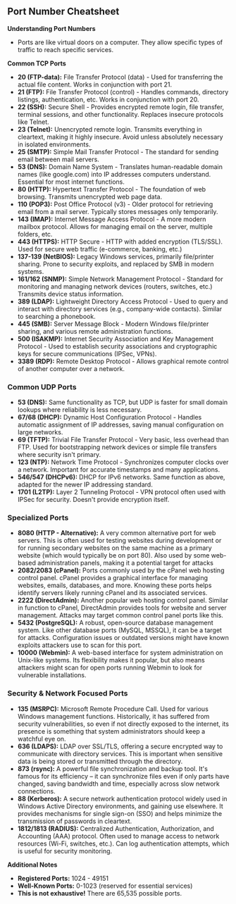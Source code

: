 ## Port Number Cheatsheet

**Understanding Port Numbers**

* Ports are like virtual doors on a computer.  They allow specific types of traffic to reach specific services.

**Common TCP Ports**

* **20 (FTP-data):** File Transfer Protocol (data) - Used for transferring the actual file content. Works in conjunction with port 21.
* **21 (FTP):** File Transfer Protocol (control) - Handles commands, directory listings, authentication, etc. Works in conjunction with port 20.
* **22 (SSH):** Secure Shell - Provides encrypted remote login, file transfer, terminal sessions, and other functionality. Replaces insecure protocols like Telnet.
* **23 (Telnet):** Unencrypted remote login.  Transmits everything in cleartext, making it highly insecure. Avoid unless absolutely necessary in isolated environments.
* **25 (SMTP):** Simple Mail Transfer Protocol - The standard for sending email between mail servers.
* **53 (DNS):** Domain Name System - Translates human-readable domain names (like google.com) into IP addresses computers understand.  Essential for most internet functions.
* **80 (HTTP):** Hypertext Transfer Protocol - The foundation of web browsing. Transmits unencrypted web page data.
* **110 (POP3):** Post Office Protocol (v3) - Older protocol for retrieving email from a mail server. Typically stores messages only temporarily.
* **143 (IMAP):** Internet Message Access Protocol - A more modern mailbox protocol. Allows for managing email on the server, multiple folders, etc.
* **443 (HTTPS):** HTTP Secure - HTTP with added encryption (TLS/SSL). Used for secure web traffic (e-commerce, banking, etc.)
* **137-139 (NetBIOS):** Legacy Windows services, primarily file/printer sharing.  Prone to security exploits, and replaced by SMB in modern systems.
* **161/162 (SNMP):** Simple Network Management Protocol - Standard for monitoring and managing network devices (routers, switches, etc.) Transmits device status information.
* **389 (LDAP):** Lightweight Directory Access Protocol -  Used to query and interact with directory services (e.g., company-wide contacts). Similar to searching a phonebook. 
* **445 (SMB):** Server Message Block -  Modern Windows file/printer sharing, and various remote administration functions. 
* **500 (ISAKMP):** Internet Security Association and Key Management Protocol - Used to establish security associations and cryptographic keys for secure communications (IPSec, VPNs).
* **3389 (RDP):** Remote Desktop Protocol - Allows graphical remote control of another computer over a network.

### Common UDP Ports

* **53 (DNS):** Same functionality as TCP, but UDP is faster for small domain lookups where reliability is less necessary.
* **67/68 (DHCP):** Dynamic Host Configuration Protocol - Handles automatic assignment of IP addresses, saving manual configuration on large networks. 
* **69 (TFTP):** Trivial File Transfer Protocol - Very basic, less overhead than FTP. Used for bootstrapping network devices or simple file transfers where security isn't primary.
* **123 (NTP):** Network Time Protocol - Synchronizes computer clocks over a network. Important for accurate timestamps and many applications.
* **546/547 (DHCPv6):**  DHCP for IPv6 networks.  Same function as above, adapted for the newer IP addressing standard.
* **1701 (L2TP):** Layer 2 Tunneling Protocol - VPN protocol often used with IPSec for security.  Doesn't provide encryption itself.

### Specialized Ports
* **8080 (HTTP - Alternative):** A very common alternative port for web servers. This is often used for testing websites during development or for running secondary websites on the same machine as a primary website (which would typically be on port 80).  Also used by some web-based administration panels, making it a potential target for attacks
* **2082/2083 (cPanel):** Ports commonly used by the cPanel web hosting control panel. cPanel provides a graphical interface for managing websites, emails, databases, and more. Knowing these ports helps identify servers likely running cPanel and its associated services.
* **2222 (DirectAdmin):** Another popular web hosting control panel. Similar in function to cPanel, DirectAdmin provides tools for website and server management.  Attacks may target common control panel ports like this.
* **5432 (PostgreSQL):** A robust, open-source database management system.  Like other database ports (MySQL, MSSQL), it can be a target for attacks. Configuration issues or outdated versions might have known exploits attackers use to scan for this port.
* **10000 (Webmin):** A web-based interface for system administration on Unix-like systems. Its flexibility makes it popular, but also means attackers might scan for open ports running Webmin to look for vulnerable installations.

### Security & Network Focused Ports

* **135 (MSRPC):** Microsoft Remote Procedure Call.  Used for various Windows management functions. Historically, it has suffered from security vulnerabilities, so even if not directly exposed to the internet, its presence is something that system administrators should keep a watchful eye on.
* **636 (LDAPS):** LDAP over SSL/TLS, offering a secure encrypted way to communicate with directory services. This is important when sensitive data is being stored or transmitted through the directory.
* **873 (rsync):** A powerful file synchronization and backup tool. It's famous for its efficiency – it can synchronize files even if only parts have changed, saving bandwidth and time, especially across slow network connections.
* **88 (Kerberos):** A secure network authentication protocol widely used in Windows Active Directory environments, and gaining use elsewhere. It provides mechanisms for single sign-on (SSO) and helps minimize the transmission of passwords in cleartext.
* **1812/1813 (RADIUS):** Centralized Authentication, Authorization, and Accounting (AAA) protocol. Often used to manage access to network resources (Wi-Fi, switches, etc.). Can log authentication attempts, which is useful for security monitoring.





**Additional Notes**

* **Registered Ports:** 1024 - 49151 
* **Well-Known Ports:** 0-1023 (reserved for essential services)
* **This is not exhaustive!** There are 65,535 possible ports.

